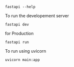 ```
fastapi --help
```

To run the developement server

```
fastapi dev
```

for Production

```
fastapi run
```

To run using uvicorn

```
uvicorn main:app
```

